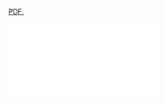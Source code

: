 <a href="files/CV_Dillon_Sean.pdf" class="image fit" type="application/pdf">PDF.</a>

<embed src="files/CV_Dillon_Sean.pdf" type="application/pdf" />
